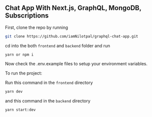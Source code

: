 ## Chat App With Next.js, GraphQL, MongoDB, Subscriptions

First, clone the repo by running

```bash
git clone https://github.com/iamNilotpal/graphql-chat-app.git
```

cd into the both `frontend` and `backend` folder and run

```
yarn or npm i
```

Now check the .env.example files to setup your environment variables.

To run the project:

Run this command in the `frontend` directory

```bash
yarn dev
```

and this command in the `backend` directory

```bash
yarn start:dev
```
